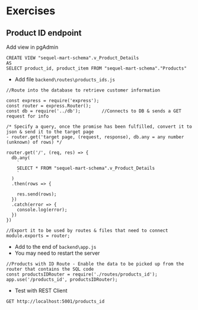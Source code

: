 # Exercises
## Product ID endpoint

Add view in pgAdmin

```
CREATE VIEW "sequel-mart-schema".v_Product_Details
AS
SELECT product_id, product_item FROM "sequel-mart-schema"."Products"
```

- Add file `backend\routes\products_ids.js`

```
//Route into the database to retrieve customer information

const express = require('express');
const router = express.Router();
const db = require('../db');        //Connects to DB & sends a GET request for info

/* Specify a query, once the promise has been fulfilled, convert it to json & send it to the target page
- router.get('target page, (request, response), db.any = any number (unknown) of rows) */

router.get('/', (req, res) => {
  db.any(
    `
    SELECT * FROM "sequel-mart-schema".v_Product_Details
    `
  )
  .then(rows => {
    
    res.send(rows);
  })
  .catch(error => {
    console.log(error);
  })
})

//Export it to be used by routes & files that need to connect
module.exports = router;
```

- Add to the end of `backend\app.js`
- You may need to restart the server

```
//Products with ID Route - Enable the data to be picked up from the router that contains the SQL code
const productsIDRouter = require('./routes/products_id');
app.use('/products_id', productsIDRouter);
```

- Test with REST Client

```
GET http://localhost:5001/products_id
```
